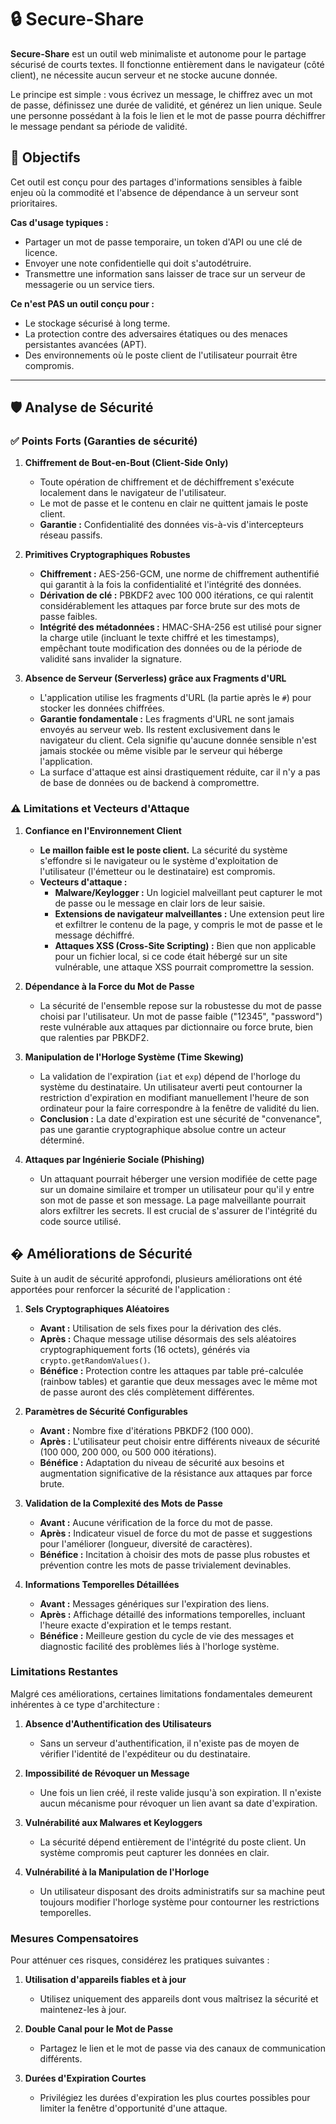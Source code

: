 # 🔒 Secure-Share

**Secure-Share** est un outil web minimaliste et autonome pour le partage sécurisé de courts textes. Il fonctionne entièrement dans le navigateur (côté client), ne nécessite aucun serveur et ne stocke aucune donnée.

Le principe est simple : vous écrivez un message, le chiffrez avec un mot de passe, définissez une durée de validité, et générez un lien unique. Seule une personne possédant à la fois le lien et le mot de passe pourra déchiffrer le message pendant sa période de validité.

## 🎯 Objectifs

Cet outil est conçu pour des partages d'informations sensibles à faible enjeu où la commodité et l'absence de dépendance à un serveur sont prioritaires.

**Cas d'usage typiques :**
- Partager un mot de passe temporaire, un token d'API ou une clé de licence.
- Envoyer une note confidentielle qui doit s'autodétruire.
- Transmettre une information sans laisser de trace sur un serveur de messagerie ou un service tiers.

**Ce n'est PAS un outil conçu pour :**
- Le stockage sécurisé à long terme.
- La protection contre des adversaires étatiques ou des menaces persistantes avancées (APT).
- Des environnements où le poste client de l'utilisateur pourrait être compromis.

---

## 🛡️ Analyse de Sécurité

### ✅ Points Forts (Garanties de sécurité)

1.  **Chiffrement de Bout-en-Bout (Client-Side Only)**
    - Toute opération de chiffrement et de déchiffrement s'exécute localement dans le navigateur de l'utilisateur.
    - Le mot de passe et le contenu en clair ne quittent jamais le poste client.
    - **Garantie :** Confidentialité des données vis-à-vis d'intercepteurs réseau passifs.

2.  **Primitives Cryptographiques Robustes**
    - **Chiffrement :** AES-256-GCM, une norme de chiffrement authentifié qui garantit à la fois la confidentialité et l'intégrité des données.
    - **Dérivation de clé :** PBKDF2 avec 100 000 itérations, ce qui ralentit considérablement les attaques par force brute sur des mots de passe faibles.
    - **Intégrité des métadonnées :** HMAC-SHA-256 est utilisé pour signer la charge utile (incluant le texte chiffré et les timestamps), empêchant toute modification des données ou de la période de validité sans invalider la signature.

3.  **Absence de Serveur (Serverless) grâce aux Fragments d'URL**
    - L'application utilise les fragments d'URL (la partie après le `#`) pour stocker les données chiffrées.
    - **Garantie fondamentale :** Les fragments d'URL ne sont jamais envoyés au serveur web. Ils restent exclusivement dans le navigateur du client. Cela signifie qu'aucune donnée sensible n'est jamais stockée ou même visible par le serveur qui héberge l'application.
    - La surface d'attaque est ainsi drastiquement réduite, car il n'y a pas de base de données ou de backend à compromettre.

### ⚠️ Limitations et Vecteurs d'Attaque

1.  **Confiance en l'Environnement Client**
    - **Le maillon faible est le poste client.** La sécurité du système s'effondre si le navigateur ou le système d'exploitation de l'utilisateur (l'émetteur ou le destinataire) est compromis.
    - **Vecteurs d'attaque :**
        - **Malware/Keylogger :** Un logiciel malveillant peut capturer le mot de passe ou le message en clair lors de leur saisie.
        - **Extensions de navigateur malveillantes :** Une extension peut lire et exfiltrer le contenu de la page, y compris le mot de passe et le message déchiffré.
        - **Attaques XSS (Cross-Site Scripting) :** Bien que non applicable pour un fichier local, si ce code était hébergé sur un site vulnérable, une attaque XSS pourrait compromettre la session.

2.  **Dépendance à la Force du Mot de Passe**
    - La sécurité de l'ensemble repose sur la robustesse du mot de passe choisi par l'utilisateur. Un mot de passe faible ("12345", "password") reste vulnérable aux attaques par dictionnaire ou force brute, bien que ralenties par PBKDF2.

3.  **Manipulation de l'Horloge Système (Time Skewing)**
    - La validation de l'expiration (`iat` et `exp`) dépend de l'horloge du système du destinataire. Un utilisateur averti peut contourner la restriction d'expiration en modifiant manuellement l'heure de son ordinateur pour la faire correspondre à la fenêtre de validité du lien.
    - **Conclusion :** La date d'expiration est une sécurité de "convenance", pas une garantie cryptographique absolue contre un acteur déterminé.

5.  **Attaques par Ingénierie Sociale (Phishing)**
    - Un attaquant pourrait héberger une version modifiée de cette page sur un domaine similaire et tromper un utilisateur pour qu'il y entre son mot de passe et son message. La page malveillante pourrait alors exfiltrer les secrets. Il est crucial de s'assurer de l'intégrité du code source utilisé.

## � Améliorations de Sécurité

Suite à un audit de sécurité approfondi, plusieurs améliorations ont été apportées pour renforcer la sécurité de l'application :

1. **Sels Cryptographiques Aléatoires**
   - **Avant :** Utilisation de sels fixes pour la dérivation des clés.
   - **Après :** Chaque message utilise désormais des sels aléatoires cryptographiquement forts (16 octets), générés via `crypto.getRandomValues()`.
   - **Bénéfice :** Protection contre les attaques par table pré-calculée (rainbow tables) et garantie que deux messages avec le même mot de passe auront des clés complètement différentes.

2. **Paramètres de Sécurité Configurables**
   - **Avant :** Nombre fixe d'itérations PBKDF2 (100 000).
   - **Après :** L'utilisateur peut choisir entre différents niveaux de sécurité (100 000, 200 000, ou 500 000 itérations).
   - **Bénéfice :** Adaptation du niveau de sécurité aux besoins et augmentation significative de la résistance aux attaques par force brute.

3. **Validation de la Complexité des Mots de Passe**
   - **Avant :** Aucune vérification de la force du mot de passe.
   - **Après :** Indicateur visuel de force du mot de passe et suggestions pour l'améliorer (longueur, diversité de caractères).
   - **Bénéfice :** Incitation à choisir des mots de passe plus robustes et prévention contre les mots de passe trivialement devinables.

4. **Informations Temporelles Détaillées**
   - **Avant :** Messages génériques sur l'expiration des liens.
   - **Après :** Affichage détaillé des informations temporelles, incluant l'heure exacte d'expiration et le temps restant.
   - **Bénéfice :** Meilleure gestion du cycle de vie des messages et diagnostic facilité des problèmes liés à l'horloge système.

### Limitations Restantes

Malgré ces améliorations, certaines limitations fondamentales demeurent inhérentes à ce type d'architecture :

1. **Absence d'Authentification des Utilisateurs**
   - Sans un serveur d'authentification, il n'existe pas de moyen de vérifier l'identité de l'expéditeur ou du destinataire.

2. **Impossibilité de Révoquer un Message**
   - Une fois un lien créé, il reste valide jusqu'à son expiration. Il n'existe aucun mécanisme pour révoquer un lien avant sa date d'expiration.

3. **Vulnérabilité aux Malwares et Keyloggers**
   - La sécurité dépend entièrement de l'intégrité du poste client. Un système compromis peut capturer les données en clair.

4. **Vulnérabilité à la Manipulation de l'Horloge**
   - Un utilisateur disposant des droits administratifs sur sa machine peut toujours modifier l'horloge système pour contourner les restrictions temporelles.

### Mesures Compensatoires

Pour atténuer ces risques, considérez les pratiques suivantes :

1. **Utilisation d'appareils fiables et à jour**
   - Utilisez uniquement des appareils dont vous maîtrisez la sécurité et maintenez-les à jour.

2. **Double Canal pour le Mot de Passe**
   - Partagez le lien et le mot de passe via des canaux de communication différents.

3. **Durées d'Expiration Courtes**
   - Privilégiez les durées d'expiration les plus courtes possibles pour limiter la fenêtre d'opportunité d'une attaque.
